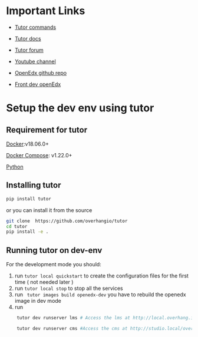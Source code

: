 # Important Links

* [Tutor commands](https://docs.tutor.overhang.io/reference.html)

* [Tutor docs](https://docs.tutor.overhang.io/index.html)

* [Tutor forum](https://discuss.overhang.io/)

* [Youtube channel](https://www.youtube.com/overhangio)

* [OpenEdx github repo](https://github.com/edx)

* [Front dev openEdx](https://openedx.atlassian.net/wiki/spaces/FEDX/overview)

# Setup the dev env using tutor

## Requirement for tutor 
[Docker](https://docs.docker.com/engine/install/):v18.06.0+

[Docker Compose](https://docs.docker.com/compose/install/): v1.22.0+

[Python](https://www.python.org/downloads/)
## Installing tutor 

```sh
pip install tutor 
```

or you can install it from the source 

```sh
git clone  https://github.com/overhangio/tutor
cd tutor 
pip install -e .
```

## Running tutor on dev-env

For the development mode you should: 
1. run ``` tutor local quickstart ``` to create the configuration files for the first time ( not needed later )
2. run ``` tutor local stop ``` to stop all the services 
3. run ``` tutor images build openedx-dev``` you have to rebuild the openedx image in dev mode 
4. run 
```sh
    tutor dev runserver lms # Access the lms at http://local.overhang.io:8000 

    tutor dev runserver cms #Access the cms at http://studio.local/overhang.io:8001
```

